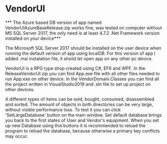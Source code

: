 # VendorUI

*** The Azure based DB version of app named VendorUIAzureBaseRelease.zip works fine, was tested on computer without MS SQL Server 2017, the only need is at least 4.7.2 .Net Framework version installed on your device***



The Microsoft SQL Server 2017 should be installed on the user device when running the default version of app using localDB. For this version of app I added .msi instalation file, it shoild let open app on any other pc device.

VendorUI is a RPG type shop created using C#, EF6 and WPF.
In the ReleaseVendorUI.zip you can find App.exe file with all other files needed to run App.exe on other device. In the VendorDomain.Classes you can find all the project written in VisualStudio2019 and .sln file to set up project on other devices.



4 different types of items can be sold, bought, consumed, disassembled and sorted. The amount of objects in both directories can be very large, without visible performance loss. To test it you can click 'SetLargeDatabase' button on the main window. Set default database brings you back to the first states of User and Vendor's equipment. When you set up new Database using this buttons it is recommended to reload the program to reload the database, because otherwise a primary key conflicts may occur.
